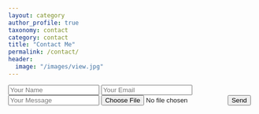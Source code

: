 ```yaml
---
layout: category
author_profile: true
taxonomy: contact
category: contact
title: "Contact Me"
permalink: /contact/
header:
  image: "/images/view.jpg"
---
```


<form accept-charset="UTF-8" action="https://getform.io/{your-form-endpoint}" method="POST" enctype="multipart/form-data" target="_blank">
    <input type="text" name="name" placeholder="Your Name">
    <input type="email" name="email" placeholder="Your Email">
    <input type="text" name="message" placeholder="Your Message">
        <input type="file" name="document">
    <button type="submit">Send</button>
</form>